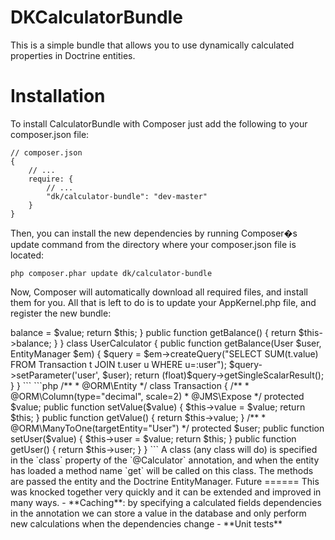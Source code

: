 DKCalculatorBundle
==================
This is a simple bundle that allows you to use dynamically calculated properties in Doctrine entities.

Installation
============

To install CalculatorBundle with Composer just add the following to your composer.json file:

```
// composer.json
{
    // ...
    require: {
        // ...
        "dk/calculator-bundle": "dev-master"
    }
}
```

Then, you can install the new dependencies by running Composer�s update command from the directory where your composer.json file is located:
```
php composer.phar update dk/calculator-bundle
```

Now, Composer will automatically download all required files, and install them for you. All that is left to do is to update your AppKernel.php file, and register the new bundle:

<?php

// in AppKernel::registerBundles()
$bundles = array(
    // ...
    new DK\CalculatorBundle\DKCalculatorBundle(),
    // ...
);

Usage
=====
Suppose you have a `User` entity, and a `Transaction` entity with a `@ManyToOne` association to `User`.  Further
suppose that you want to have a `balance` property on `User` which adds up all the user's transactions.  It would
be possible to do this using a bi-directional association and adding up the values in PHP, but this would be very
inefficient compared to using DQL.  It would also be possible to make a custom repository (or a custom service)
that hydrates the entity by hand, but this means you need to access the entity in a special way and if you are
using serialization (e.g. with https://github.com/schmittjoh/JMSSerializerBundle) this can get quite complicated.

This bundle offers another solution:

```php
use DK\CalculatorBundle\Annotation\Calculator;

/**
 * @ORM\Entity
 */
class User {

    /**
     * @Calculator(class="UserCalculator")
     */
    protected $balance;
    public function setBalance($value) { $this->balance = $value; return $this; }
    public function getBalance() { return $this->balance; }

}

class UserCalculator {

    public function getBalance(User $user, EntityManager $em) {
        $query = $em->createQuery("SELECT SUM(t.value) FROM Transaction t JOIN t.user u WHERE u=:user");
        $query->setParameter('user', $user);
        return (float)$query->getSingleScalarResult();
    }

}
```

```php
/**
 * @ORM\Entity
 */
class Transaction {

    /**
     * @ORM\Column(type="decimal", scale=2)
     * @JMS\Expose
     */
    protected $value;
    public function setValue($value) { $this->value = $value; return $this; }
    public function getValue() { return $this->value; }

    /**
     * @ORM\ManyToOne(targetEntity="User")
     */
    protected $user;
    public function setUser($value) { $this->user = $value; return $this; }
    public function getUser() { return $this->user; }
    
}
```

A class (any class will do) is specified in the `class` property of the `@Calculator` annotation, and when the entity
has loaded a method name `get<property>` will be called on this class.  The methods are passed the entity and the
Doctrine EntityManager.

Future
======

This was knocked together very quickly and it can be extended and improved in many ways.

- **Caching**: by specifying a calculated fields dependencies in the annotation we can store a value in the database and
only perform new calculations when the dependencies change
- **Unit tests**
